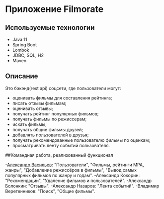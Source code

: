 # Приложение Filmorate

## Используемые технологии

- Java 11
- Spring Boot
- Lombok
- JDBC, SQL, H2
- Maven

## Описание

Это бэкэнд(rest api) соцсети, где пользователи могут:

- оценивать фильмы для составления рейтинга;
- писать отзывы фильмам;
- оценивать отзывы;
- получать рейтинг популярных фильмов;
- получать фильмы по режиссерам;
- искать фильмы;
- получать общие фильмы друзей;
- добавлять пользователей в друзья;
- получать рекомендованные пользователю фильмы по оценкам;
- просматривать ленту событий пользователя.

##Командная работа, реализованный функционал

-[Александр Васильев](https://github.com/notbadcodecom/java-explore-with-me):
"Пользователи",
"Фильмы, рейтинги MPA, жанры",
"Добавление режиссёров в фильмы",
"Вывод самых популярных фильмов по жанру и годам".
-Александр Кокорин:
"Рекомендации",
"Удаление фильмов и пользователей".
-Александр Болонкин:
"Отзывы".
-Александр Назаров:
"Лента событий".
-Владимир Веретенников:
"Поиск",
"Общие фильмы".
